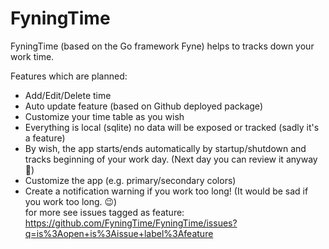 # FyningTime

FyningTime (based on the Go framework Fyne) helps to tracks down your work time.  

Features which are planned:

* Add/Edit/Delete time
* Auto update feature (based on Github deployed package)
* Customize your time table as you wish
* Everything is local (sqlite) no data will be exposed or tracked (sadly it's a feature)
* By wish, the app starts/ends automatically by startup/shutdown and tracks beginning of your work day. (Next day you can review it anyway 😬)
* Customize the app (e.g. primary/secondary colors)
* Create a notification warning if you work too long! (It would be sad if you work too long. 😉)  
for more see issues tagged as feature: https://github.com/FyningTime/FyningTime/issues?q=is%3Aopen+is%3Aissue+label%3Afeature
